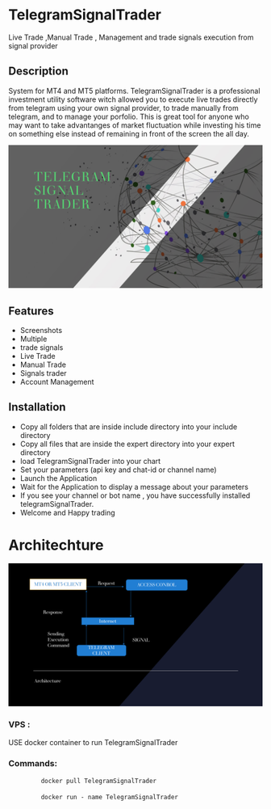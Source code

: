 # TelegramSignalTrader

 Live Trade ,Manual Trade , Management and  trade signals  execution from signal provider

## Description 
System for MT4 and MT5   platforms.
TelegramSignalTrader is a professional investment utility software witch allowed you to execute live trades directly from telegram using your 
own signal provider, to trade manually from telegram, and to manage your porfolio.
This is great tool for anyone who may want to take advantanges of market fluctuation while investing his time on something else instead of remaining in front of the screen the all day.


![image](logo.png)
## Features

- Screenshots
- Multiple
- trade signals
- Live Trade
- Manual Trade
- Signals trader
- Account Management

## Installation
 - Copy all  folders  that are inside include directory into your include directory
 - Copy all files that are inside the expert directory into your expert directory
 - load TelegramSignalTrader into your chart
 - Set your parameters (api key and chat-id or channel name)
 - Launch the Application
 - Wait for the Application to display a message about your parameters
 - If you see your channel or bot name , you have successfully installed telegramSignalTrader.
- Welcome and Happy trading

# Architechture

![configuration](architechture.png)

### VPS :
USE docker container to run TelegramSignalTrader
       

### Commands: 
             docker pull TelegramSignalTrader
             
             docker run - name TelegramSignalTrader
